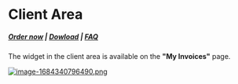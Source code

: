 # Client Area

#####  [Order now](https://puqcloud.com/whmcs-addon-puq-customization.php) | [Dowload](https://download.puqcloud.com/WHMCS/addons/PUQ-Customization/) | [FAQ](https://faq.puqcloud.com/)

The widget in the client area is available on the **"My Invoices"** page.

[![image-1684340796490.png](https://doc.puq.info/uploads/images/gallery/2023-05/scaled-1680-/image-1684340796490.png)](https://doc.puq.info/uploads/images/gallery/2023-05/image-1684340796490.png)
